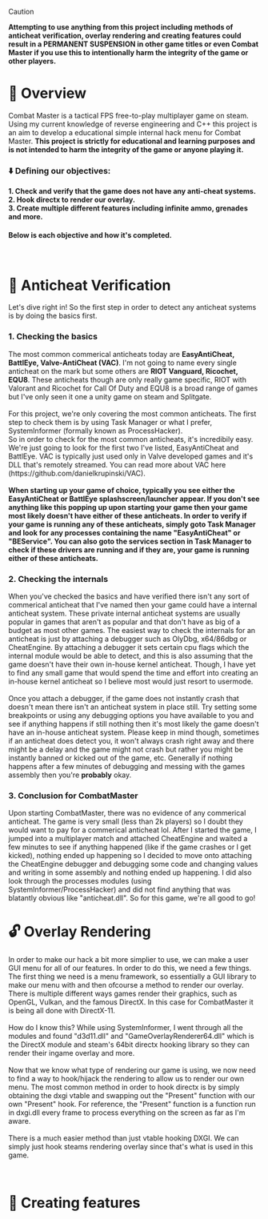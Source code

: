 > [!CAUTION]
> <b> Attempting to use anything from this project including methods of anticheat verification, overlay rendering and creating features could result in a PERMANENT SUSPENSION in other game titles or even Combat Master if you use this to intentionally harm the integrity of the game or other players. </b>

# 🔎 Overview
Combat Master is a tactical FPS free-to-play multiplayer game on steam. Using my current knowledge of reverse engineering and C++ this project is an aim to develop a educational simple internal hack menu for Combat Master.
<b>This project is strictly for educational and learning purposes and is not intended to harm the integrity of the game or anyone playing it.</b>

<h3>⬇️ Defining our objectives:</h3> 
<b>1. Check and verify that the game does not have any anti-cheat systems.</b><br>
<b>2. Hook directx to render our overlay.</b><br>
<b>3. Create multiple different features including infinite ammo, grenades and more.</b>

<h4>Below is each objective and how it's completed.</h4>
<br>

# 🔐 Anticheat Verification
Let's dive right in! So the first step in order to detect any anticheat systems is by doing the basics first. 
<br>
<h3><b>1. Checking the basics</b></h3>
The most common commerical anticheats today are <b>EasyAntiCheat, BattlEye, Valve-AntiCheat (VAC)</b>. I'm not going to name every single anticheat on the mark but some others are <b>RIOT Vanguard, Ricochet, EQU8</b>. These anticheats though are only really game specific, RIOT with Valorant and Ricochet for Call Of Duty and EQU8 is a broad range of games but I've only seen it one a unity game on steam and Splitgate.
<br><br>
For this project, we're only covering the most common anticheats. The first step to check them is by using Task Manager or what I prefer, SystemInformer (formally known as ProcessHacker).
<br>
So in order to check for the most common anticheats, it's incredibily easy. We're just going to look for the first two I've listed, EasyAntiCheat and BattlEye. VAC is typically just used only in Valve developed games and it's DLL that's remotely streamed. You can read more about VAC here (https://github.com/danielkrupinski/VAC). 
<br><br>
<b>When starting up your game of choice, typically you see either the EasyAntiCheat or BattlEye splashscreen/launcher appear. If you don't see anything like this popping up upon starting your game then your game most likely doesn't have either of these anticheats. In order to verify if your game is running any of these anticheats, simply goto Task Manager and look for any processes containing the name "EasyAntiCheat" or "BEService". You can also goto the services section in Task Manager to check if these drivers are running and if they are, your game is running either of these anticheats.</b>

<h3><b>2. Checking the internals </b></h3>
When you've checked the basics and have verified there isn't any sort of commerical anticheat that I've named then your game could have a internal anticheat system. These private internal anticheat systems are usually popular in games that aren't as popular and that don't have as big of a budget as most other games. The easiest way to check the internals for an anticheat is just by attaching a debugger such as OlyDbg, x64/86dbg or CheatEngine. By attaching a debugger it sets certain cpu flags which the internal module would be able to detect, and this is also assuming that the game doesn't have their own in-house kernel anticheat. Though, I have yet to find any small game that would spend the time and effort into creating an in-house kernel anticheat so I believe most would just resort to usermode. 
<br><br>
Once you attach a debugger, if the game does not instantly crash that doesn't mean there isn't an anticheat system in place still. Try setting some breakpoints or using any debugging options you have available to you and see if anything happens if still nothing then it's most likely the game doesn't have an in-house anticheat system. Please keep in mind though, sometimes if an anticheat does detect you, it won't always crash right away and there might be a delay and the game might not crash but rather you might be instantly banned or kicked out of the game, etc. Generally if nothing happens after a few minutes of debugging and messing with the games assembly then you're <b>probably</b> okay.

<br>
<h3><b>3. Conclusion for CombatMaster</b></h3>
Upon starting CombatMaster, there was no evidence of any commerical anticheat. The game is very small (less than 2k players) so I doubt they would want to pay for a commerical anticheat lol. After I started the game, I jumped into a multiplayer match and attached CheatEngine and waited a few minutes to see if anything happened (like if the game crashes or I get kicked), nothing ended up happening so I decided to move onto attaching the CheatEngine debugger and debugging some code and changing values and writing in some assembly and nothing ended up happening. I did also look through the processes modules (using SystemInformer/ProcessHacker) and did not find anything that was blatantly obvious like "anticheat.dll". So for this game, we're all good to go! 


<br>

# 🔓 Overlay Rendering

In order to make our hack a bit more simplier to use, we can make a user GUI menu for all of our features. In order to do this, we need a few things. The first thing we need is a menu framework, so essentially a GUI library to make our menu with and then ofcourse a method to render our overlay. There is multiple different ways games render their graphics, such as OpenGL, Vulkan, and the famous DirectX. In this case for CombatMaster it is being all done with DirectX-11. 
<br><br>
How do I know this? While using SystemInformer, I went through all the modules and found "d3d11.dll" and "GameOverlayRenderer64.dll" which is the DirectX module and steam's 64bit directx hooking library so they can render their ingame overlay and more. 
<br><br>
Now that we know what type of rendering our game is using, we now need to find a way to hook/hijack the rendering to allow us to render our own menu. The most common method in order to hook directx is by simply obtaining the dxgi vtable and swapping out the "Present" function with our own "Present" hook. For reference, the "Present" function is a function run in dxgi.dll every frame to process everything on the screen as far as I'm aware. 
<br><br>
There is a much easier method than just vtable hooking DXGI. We can simply just hook steams rendering overlay since that's what is used in this game.

<br>

# 🔗 Creating features
